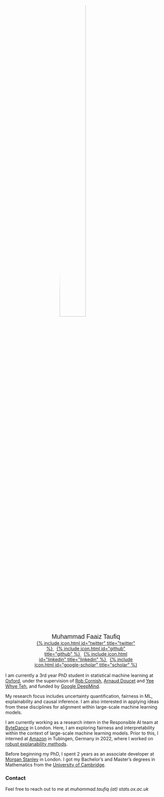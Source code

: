 <div style="margin: auto; width: 65%">
  <img src="{{ site.url }}/img/faait.jpg"
  style="display:block; margin-left:auto; margin-right:auto; border-radius:50%; width:50%;">

  <p style="text-align:center; margin-top:5%; margin-bottom:0%; font-size: 140%; font-family:sans-serif">
    Muhammad Faaiz Taufiq
  </p>
  <p style="text-align:center; margin:0%;">
    <a href="https://www.twitter.com/FaaizTaufiq">
      {% include icon.html id="twitter" title="twitter" %}
    </a>
    &nbsp;
    <a href="https://github.com/faaizT">
      {% include icon.html id="github" title="github" %}
    </a>
    &nbsp;
    <a href="https://www.linkedin.com/in/muhammadftaufiq/">
      {% include icon.html id="linkedin" title="linkedin" %}
    </a>
    &nbsp;
    <a href="https://scholar.google.com/citations?hl=en&user=oDL6ahoAAAAJ">
      {% include icon.html id="google-scholar" title="scholar" %}
    </a>
  </p>
</div>
<br style="line-height:10%;">

I am currently a 3rd year PhD student in statistical machine learning at [Oxford](http://www.ox.ac.uk/), under the supervision of [Rob Cornish](https://jrmcornish.github.io/), [Arnaud Doucet](https://www.stats.ox.ac.uk/~doucet/) and [Yee Whye Teh](http://www.stats.ox.ac.uk/~teh/), and funded by [Google DeepMind](https://deepmind.com/).

My research focus includes uncertainty quantification, fairness in ML, explainability and causal inference. I am also interested in applying ideas from these disciplines for alignment within large-scale machine learning models.

I am currently working as a research intern in the Responsible AI team at [ByteDance](https://www.bytedance.com/) in London. Here, I am exploring fairness and interpretability within the context of large-scale machine learning models.
Prior to this, I interned at [Amazon](https://aws.amazon.com/) in Tubingen, Germany in 2022, where I worked on [robust explanability methods](https://arxiv.org/abs/2301.04041).
<!-- Some of my past research includes applications of [conformal prediction in contextual bandits](https://arxiv.org/abs/2206.04405), and using [causal inference to assess digital twin models](https://arxiv.org/abs/2301.07210). -->

Before beginning my PhD, I spent 2 years as an associate developer at [Morgan Stanley](https://www.morganstanley.com/) in London. I got my Bachelor’s and Master’s degrees in Mathematics from the [University of Cambridge](https://www.cam.ac.uk/).

### Contact

Feel free to reach out to me at _muhammad.taufiq (at) stats.ox.ac.uk_
